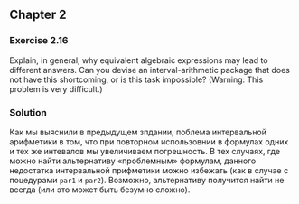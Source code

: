 ## Chapter 2

### Exercise 2.16

Explain, in general, why equivalent algebraic expressions may lead to different answers. Can you devise an interval-arithmetic package that does not have this shortcoming, or is this task impossible? (Warning: This problem is very difficult.)

### Solution

Как мы выяснили в предыдущем зпдании, поблема интервальной арифметики в том, что при повторном использовнии в формулах одних и тех же интевалов мы увеличиваем погрешность. В тех случаях, где можно найти альтернативу «проблемным» формулам, данного недостатка интервальной прифметики можно избежать (как в случае с поцедурами `par1` и `par2`). Возможно, альтернативу получится найти не всегда (или это может быть безумно сложно).

